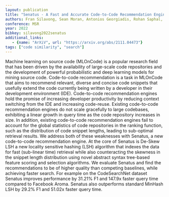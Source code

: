 ```yaml
---
layout: publication
title: "Senatus - A Fast and Accurate Code-to-Code Recommendation Engine"
authors: Fran Silavong, Sean Moran, Antonios Georgiadis, Rohan Saphal, Robert Otter
conference: MSR
year: 2022
bibkey: silavong2022senatus
additional_links:
   - {name: "ArXiV", url: "https://arxiv.org/abs/2111.04473"}
tags: ["code similarity", "search"]
---
```

Machine learning on source code (MLOnCode) is a popular research field that has been driven by the availability of large-scale code repositories and the development of powerful probabilistic and deep learning models for mining source code. Code-to-code recommendation is a task in MLOnCode that aims to recommend relevant, diverse and concise code snippets that usefully extend the code currently being written by a developer in their development environment (IDE). Code-to-code recommendation engines hold the promise of increasing developer productivity by reducing context switching from the IDE and increasing code-reuse. Existing code-to-code recommendation engines do not scale gracefully to large codebases, exhibiting a linear growth in query time as the code repository increases in size. In addition, existing code-to-code recommendation engines fail to account for the global statistics of code repositories in the ranking function, such as the distribution of code snippet lengths, leading to sub-optimal retrieval results. We address both of these weaknesses with Senatus, a new code-to-code recommendation engine. At the core of Senatus is De-Skew LSH a new locality sensitive hashing (LSH) algorithm that indexes the data for fast (sub-linear time) retrieval while also counteracting the skewness in the snippet length distribution using novel abstract syntax tree-based feature scoring and selection algorithms. We evaluate Senatus and find the recommendations to be of higher quality than competing baselines, while achieving faster search. For example on the CodeSearchNet dataset Senatus improves performance by 31.21% F1 and  147.9x faster query time compared to Facebook Aroma. Senatus also outperforms standard MinHash LSH by 29.2% F1 and 51.02x faster query time. 
